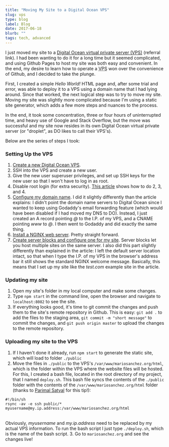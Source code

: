 ```yaml
---
title: "Moving My Site to a Digital Ocean VPS"
slug: vps
type: blog
label: Blog
date: 2017-06-18
blurb: ""
tags: tech, advanced
---
```


I just moved my site to a [Digital Ocean virtual private server (VPS)](https://m.do.co/c/b96aa4f9fdfd) (referral link). I had been wanting to do it for a long time but it seemed complicated, and using Github Pages to host my site was both easy and convenient. In the end, my desire to learn how to operate a <abbr title="Virtual Private Server">VPS</abbr> won over the convenience of Github, and I decided to take the plunge.

First, I created a simple *Hello World!* HTML page and, after some trial and error, was able to deploy it to a VPS using a domain name that I had lying around. Since that worked, the next logical step was to try to move my site. Moving my site was slightly more complicated because I'm using a static site generator, which adds a few more steps and nuances to the process. 

In the end, it took some concentration, three or four hours of uninterrupted time, and heavy use of Google and Stack Overflow, but the move was successful and my site now resides in its own Digital Ocean virtual private server (or "droplet", as DO likes to call their VPS's).

Below are the series of steps I took:

### Setting Up the VPS

1. [Create a new Digital Ocean VPS](https://www.digitalocean.com/community/tutorials/how-to-create-your-first-digitalocean-droplet-virtual-server).
2. SSH into the VPS and create a new user. 
3. Give the new user superuser privileges, and set up SSH keys for the new user so that I won't have to log in as root. 
4. Disable root login (for extra security). [This article](https://www.digitalocean.com/community/tutorials/initial-server-setup-with-ubuntu-14-04) shows how to do 2, 3, and 4.
5. [Configure my domain name](https://www.digitalocean.com/community/tutorials/how-to-set-up-a-host-name-with-digitalocean). I did it slightly differently than the article explains: I didn't point the domain name servers to Digital Ocean since I wanted to keep using Godaddy's email forwarding feature (which would have been disabled if I had moved my DNS to DO). Instead, I just created an A record pointing *@* to the I.P. of my VPS, and a CNAME pointing *www* to *@*. I then went to Godaddy and did exactly the same thing.
6. [Install a NGINX web server](https://www.digitalocean.com/community/tutorials/how-to-install-nginx-on-ubuntu-14-04-lts). Pretty straight forward.
7. [Create server blocks and configure one for my site](https://www.digitalocean.com/community/tutorials/how-to-set-up-nginx-server-blocks-virtual-hosts-on-ubuntu-14-04-lts). Server blocks let you host multiple sites on the same server. I also did this part slightly differently than explained in the article: I left the default server location intact, so that when I type the I.P. of my VPS in the browser's address bar it still shows the standard NGINX welcome message. Basically, this means that I set up my site like the *test.com* example site in the article. 

### Updating my site

1. Open my site's folder in my local computer and make some changes.
2. Type `npm start` in the command line, open the browser and navigate to `localhost:8082` to see the site.
3. If everything looks good, it's time to git commit the changes and push them to the site's remote repository in Github. This is easy: `git add .` to add the files to the staging area, `git commit -m "short message"` to commit the changes, and `git push origin master` to upload the changes to the remote repository.

### Uploading my site to the VPS

1. If I haven't done it already, run `npm start` to generate the static site, which will load to folder `./public`
2. Move the files in `./public` to the VPS's `/var/www/mariosanchez.org/html`, which is the folder within the VPS where the website files will be hosted. 
For this, I created a bash file, located in the root directory of my project, that I named `deploy.sh`. This bash file syncs the contents of the `./public` folder with the contents of the `/var/www/mariosanchez.org/html` folder (thanks to [Parimal Satyal](https://www.neustadt.fr/parimal-satyal) for this tip!):
<pre><code>#!/bin/sh
rsync -av -e ssh public/* myusername@my.ip.address:/var/www/mariosanchez.org/html</code></pre>
<br />Obviously, *myusername* and *my.ip.address* need to be replaced by my actual VPS information. 
To run the bash script I just type `./deploy.sh`, which is the name of the bash script.
3. Go to `mariosanchez.org` and see the changes live!




